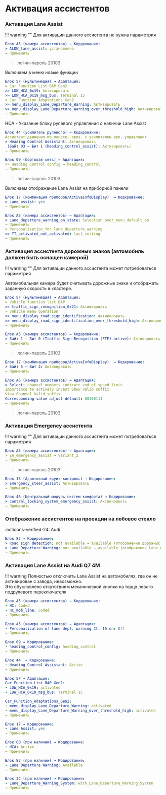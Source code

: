 
# Активация ассистентов

### Активация Lane Assist

!!! warning ""
    Для активации данного ассистента не нужна параметрия

``` yaml
Блок A5 (камера ассистентов) → Кодирование:
> ALDW_lane_assist: установлено
→ Применить
```

> логин-пароль 20103

Включаем в меню новые функции
``` yaml
Блок 5F (мультимедия) → Адаптация:
> Car_Function_List_BAP_Gen2
>> LDW_HCA_0x19: Активировать
>> LDW_HCA_0x19_msg_bus: Terminal 15
> Car_Function_Adaptations_Gen2
>> menu_display_Lane_Departure_Warning: Активировать
>> menu_display_Lane_Departure_Warning_over_threshold_high: Активировать
→ Применить 
```

HCA - Указание блоку рулевого управления о наличии Lane Assist
``` yaml
Блок 44 (усилитель рулевого) → Кодирование:
Ассистент движения по полосе, связ. с усилителем рул. управления
> Heading Control Assistant: Активировать
 (Байт 03 – Бит 1 (heading_control_assist): Активировать)
→ Применить 
```

``` yaml
Блок 09 (бортовая сеть) → Адаптация:
>> Heading Control config → heading_control
→ Применить 
```

> логин-пароль 20103

Включаем отображение Lane Assist на приборной панели
``` yaml
Блок 17 (комбинация приборов/ActiveInfoDisplay)  → Кодирование:
> Lane_assist: yes
→ Применить 
```

``` yaml
Блок A5 (камера ассистентов) → Адаптация:
> Lane_departure_warning_on_state: Selection_over_menu_default_on
→ Применить 
> Personalisation_for_lane_departure_warning
>> TT_activated_not_activated: last_setting
→ Применить 
```

### Активация ассистента дорожных знаков (автомобиль должен быть оснащен камерой)

!!! warning ""
    Для активации данного ассистента может потребоваться параметрия

Автомобильная камера будет считывать дорожные знаки и отображать заданную скорость в кластере.

``` yaml
Блок 5F (мультимедия) → Адаптация:
> Vehicle function list BAP
>> traffic_sign_recognition_0x21: Активировать
> Vehicle menu operation
>> menu_display_road_sign_identification: Активировать
>> menu_display_road_sign_identification_over_threshold_high: Активировать
→ Применить 
```
``` yaml
Блок A5 (камера ассистентов) → Кодирование:
> Байт 1 – Бит 0 (Traffic Sign Recognition (FTE) active): Активировать
→ Применить
```
> логин-пароль 20103

``` yaml
Блок 17 (комбинация приборов/ActiveInfoDisplay)  → Кодирование:
> Байт 5 – Бит 2: Активировать
→ Применить 
```
``` yaml
Блок A5 (камера ассистентов) → Адаптация:
> Select: channel numbers indicate end of speed limit
Importance to actively invest Show Valid suffix
View Channel Valid suffix
Corresponding value adjust default: 00100111
→ Применить 
```
> логин-пароль 20103

### Активация Emergency ассистента

!!! warning ""
    Для активации данного ассистента может потребоваться параметрия
    
``` yaml
Блок A5 (камера ассистентов) → Адаптация:
> EA_emergency_assist → Variant_2
→ Применить 
```
> логин-пароль 20103

``` yaml
Блок 13 (Адаптивный круиз-контроль) → Кодирование:
> Emergency_steer_assist: Активировать
→ Применить 
```
``` yaml
Блок 46 (Центральный модуль систем комфорта) → Кодирование:
> central_locking_system_emergency_assist: Активировать
→ Применить 
```

### Отображение ассистентов на проекции на лобовое стекло
:octicons-verified-24: Audi
``` yaml
Блок 82 → Кодирование:
> Road sign detection: not available → available (отображение дорожных знаков)
> Lane Departure Warning: not available → available (отображение Lane Assist)
→ Применить 
```

### Активация Lane Assist на Audi Q7 4M

!!! warning
    Полностью отключить Lane Assist на автомобилях, где он не активирован с завода, невозможно.  
    Это обусловлено отсутствием механической кнопки на торце левого подрулевого переключателя:

``` yaml
Блок A5 (камера ассистентов) → Кодирование:
- HC: Coded
- HC_mob_line: Coded
→ Применить 
```

``` yaml
Блок A5 (камера ассистентов) → Адаптация:
- Personalization of lane dept. warning Cl. 15 on: Off
→ Применить 
```

``` yaml
Блок 09 → Кодирование:
- heading_control_config: heading_control
→ Применить 
```

``` yaml
Блок 44  → Кодирование:
- Heading Control Assistant: Active
→ Применить 
```

``` yaml
Блок 5F → Адаптация:
Car_Function_List_BAP_Gen2:
- LDW_HCA_0x19: activated
- LDW_HCA_0x19_msg_bus: Terminal 15

Car_Function_Adaptations_Gen2:
- menu_display_Lane_Departure_Warning: activated
- menu_display_Lane_Departure_Warning_over_threshold_high: activated
→ Применить 
```

``` yaml
Блок 17 → Кодирование:
- Lane Assist: yes
→ Применить 
```

``` yaml
Блок CB (при наличии) → Кодирование:
- HCA: Active
→ Применить 
```

``` yaml
Блок 82 (при наличии) → Кодирование:
- Lane Departure Warning: Available
→ Применить 
```

``` yaml
Блок 3C (при наличии) → Кодирование:
- Lane_Departure_Warning_System: with_Lane_Departure_Warning_System
→ Применить 
```